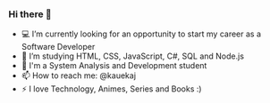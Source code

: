 ### Hi there 👋


- 💻 I’m currently looking for an opportunity to start my career as a Software Developer
- 📕 I’m studying HTML, CSS, JavaScript, C#, SQL and Node.js
- 🏫 I'm a System Analysis and Development student
- 📫 How to reach me: @kauekaj
- ⚡ I love Technology, Animes, Series and Books :)

